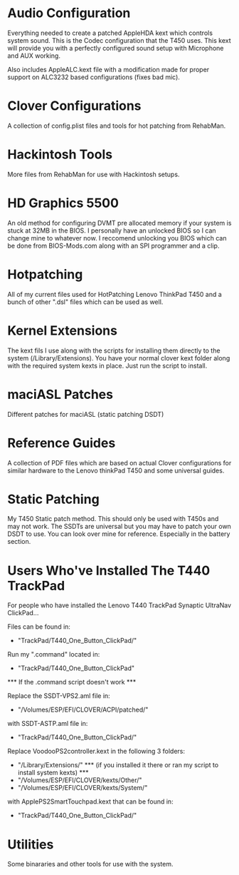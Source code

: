 # Audio Configuration

Everything needed to create a patched AppleHDA kext which controls system sound. This is the Codec configuration that the T450 uses. This kext will provide you with a perfectly configured sound setup with Microphone and AUX working.

Also includes AppleALC.kext file with a modification made for proper support on ALC3232 based configurations (fixes bad mic).

# Clover Configurations 

A collection of config.plist files and tools for hot patching from RehabMan.

# Hackintosh Tools

More files from RehabMan for use with Hackintosh setups.

# HD Graphics 5500 

An old method for configuring DVMT pre allocated memory if your system is stuck at 32MB in the BIOS. I personally have an unlocked BIOS so I can change mine to whatever now. I reccomend unlocking you BIOS which can be done from BIOS-Mods.com along with an SPI programmer and a clip.

# Hotpatching

All of my current files used for HotPatching Lenovo ThinkPad T450 and a bunch of other ".dsl" files which can be used as well. 

# Kernel Extensions 

The kext fils I use along with the scripts for installing them directly to the system (/Library/Extensions). You have your normal clover kext folder along with the required system kexts in place. Just run the script to install.

# maciASL Patches

Different patches for maciASL (static patching DSDT)

# Reference Guides

A collection of PDF files which are based on actual Clover configurations for similar hardware to the Lenovo thinkPad T450 and some universal guides.

# Static Patching

My T450 Static patch method. This should only be used with T450s and may not work. The SSDTs are universal but you may have to patch your own DSDT to use. You can look over mine for reference. Especially in the battery section.


# Users Who've Installed The T440 TrackPad

For people who have installed the Lenovo T440 TrackPad Synaptic UltraNav ClickPad...

Files can be found in:
* "TrackPad/T440_One_Button_ClickPad/"

Run my ".command" located in:
* "TrackPad/T440_One_Button_ClickPad"  

*** If the .command script doesn't work ***

Replace the SSDT-VPS2.aml file in:
* "/Volumes/ESP/EFI/CLOVER/ACPI/patched/"

with SSDT-ASTP.aml file in:
* "TrackPad/T440_One_Button_ClickPad/"

Replace VoodooPS2controller.kext in the following 3 folders:
* "/Library/Extensions/" *** (if you installed it there or ran my script to install system kexts) ***
* "/Volumes/ESP/EFI/CLOVER/kexts/Other/"
* "/Volumes/ESP/EFI/CLOVER/kexts/System/" 

with ApplePS2SmartTouchpad.kext that can be found in:
* "TrackPad/T440_One_Button_ClickPad/"

# Utilities 

Some binararies and other tools for use with the system. 

